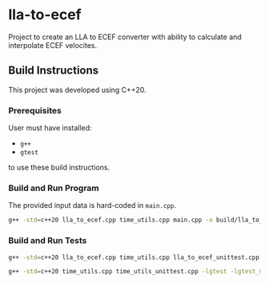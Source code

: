 # lla-to-ecef
Project to create an LLA to ECEF converter with ability to calculate and interpolate ECEF velocites.

## Build Instructions

This project was developed using C++20. 

### Prerequisites

User must have installed:

- `g++`
- `gtest`

to use these build instructions.

### Build and Run Program

The provided input data is hard-coded in `main.cpp`.

```bash
g++ -std=c++20 lla_to_ecef.cpp time_utils.cpp main.cpp -o build/lla_to_ecef_run; ./build/lla_to_ecef_run
```

### Build and Run Tests

```bash
g++ -std=c++20 lla_to_ecef.cpp time_utils.cpp lla_to_ecef_unittest.cpp -lgtest -lgtest_main -o build/lla_to_ecef_unittest; ./build/lla_to_ecef_unittest
```

```bash
g++ -std=c++20 time_utils.cpp time_utils_unittest.cpp -lgtest -lgtest_main -o build/time_utils_unittest; ./build/time_utils_unittest
```